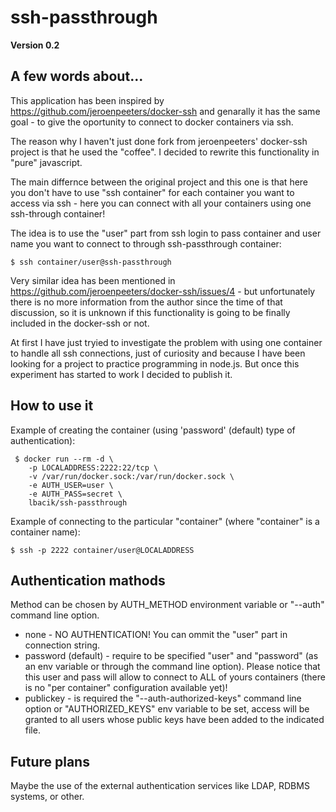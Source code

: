 # ssh-passthrough

**Version 0.2**

## A few words about...

This application has been inspired by https://github.com/jeroenpeeters/docker-ssh and genarally it has the same goal - to give the oportunity to connect to docker containers via ssh.

The reason why I haven't just done fork from jeroenpeeters' docker-ssh project is that he used the "coffee". I decided to rewrite this functionality in "pure" javascript.

The main differnce between the original project and this one is that here you don't have to use "ssh container" for each container you want to access via ssh - here you can connect with all your containers using one ssh-through container!

The idea is to use the "user" part from ssh login to pass container and user name you want to connect to through ssh-passthrough container:

    $ ssh container/user@ssh-passthrough

Very similar idea has been mentioned in https://github.com/jeroenpeeters/docker-ssh/issues/4 - but unfortunately there is no more information from the author since the time of that discussion, so  it is unknown if this functionality is going to be finally included in the docker-ssh or not. 

At first I have just tryied to investigate the problem with using one container to handle all ssh connections, just of curiosity and because I have been looking for  a project to practice programming in node.js. But once this experiment has started to work I decided to publish it.

## How to use it

Example of creating the container (using 'password' (default) type of authentication):

     $ docker run --rm -d \
        -p LOCALADDRESS:2222:22/tcp \
        -v /var/run/docker.sock:/var/run/docker.sock \
        -e AUTH_USER=user \
        -e AUTH_PASS=secret \
        lbacik/ssh-passthrough

Example of connecting to the particular "container" (where "container" is a container name):

    $ ssh -p 2222 container/user@LOCALADDRESS

## Authentication mathods

Method can be chosen by AUTH_METHOD environment variable or "--auth" command line option.

* none - NO AUTHENTICATION! You can ommit the "user" part in connection string.
* password (default) - require to be specified "user" and "password" (as an env variable or through the command line option). Please notice that this user and pass will allow to connect to ALL of yours containers (there is no "per container" configuration available yet)!
* publickey - is required the "--auth-authorized-keys" command line option or "AUTHORIZED_KEYS" env variable to be set, access will be granted to all users whose public keys have been added to the indicated file.

## Future plans

Maybe the use of the external authentication services like LDAP, RDBMS systems, or other.
